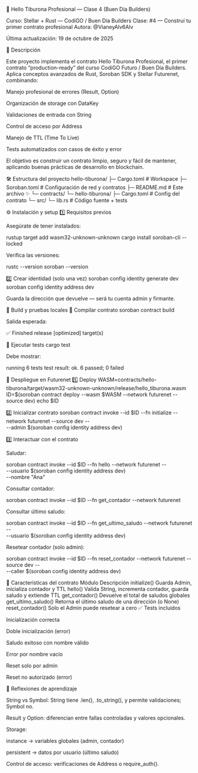 🦈 Hello Tiburona Profesional — Clase 4 (Buen Día Builders)

Curso: Stellar + Rust — CodiGO / Buen Día Builders
Clase: #4 — Construí tu primer contrato profesional
Autora: @VianeyAlv6Alv

Última actualización: 19 de octubre de 2025

📘 Descripción

Este proyecto implementa el contrato Hello Tiburona Profesional, el primer contrato “production-ready” del curso CodiGO Futuro / Buen Día Builders.
Aplica conceptos avanzados de Rust, Soroban SDK y Stellar Futurenet, combinando:

Manejo profesional de errores (Result, Option)

Organización de storage con DataKey

Validaciones de entrada con String

Control de acceso por Address

Manejo de TTL (Time To Live)

Tests automatizados con casos de éxito y error

El objetivo es construir un contrato limpio, seguro y fácil de mantener, aplicando buenas prácticas de desarrollo en blockchain.

🛠️ Estructura del proyecto
hello-tiburona/
├─ Cargo.toml                # Workspace
├─ Soroban.toml              # Configuración de red y contratos
├─ README.md                 # Este archivo ✨
└─ contracts/
   └─ hello-tiburona/
      ├─ Cargo.toml          # Config del contrato
      └─ src/
         └─ lib.rs           # Código fuente + tests

⚙️ Instalación y setup
1️⃣ Requisitos previos

Asegúrate de tener instalados:

rustup target add wasm32-unknown-unknown
cargo install soroban-cli --locked


Verifica las versiones:

rustc --version
soroban --version

2️⃣ Crear identidad (solo una vez)
soroban config identity generate dev
soroban config identity address dev


Guarda la dirección que devuelve — será tu cuenta admin y firmante.

🚧 Build y pruebas locales
🧱 Compilar contrato
soroban contract build


Salida esperada:

✅ Finished release [optimized] target(s)

🧪 Ejecutar tests
cargo test


Debe mostrar:

running 6 tests
test result: ok. 6 passed; 0 failed

🚀 Despliegue en Futurenet
1️⃣ Deploy
WASM=contracts/hello-tiburona/target/wasm32-unknown-unknown/release/hello_tiburona.wasm
ID=$(soroban contract deploy --wasm $WASM --network futurenet --source dev)
echo $ID

2️⃣ Inicializar contrato
soroban contract invoke --id $ID --fn initialize --network futurenet --source dev -- \
  --admin $(soroban config identity address dev)

3️⃣ Interactuar con el contrato

Saludar:

soroban contract invoke --id $ID --fn hello --network futurenet -- \
  --usuario $(soroban config identity address dev) \
  --nombre "Ana"


Consultar contador:

soroban contract invoke --id $ID --fn get_contador --network futurenet


Consultar último saludo:

soroban contract invoke --id $ID --fn get_ultimo_saludo --network futurenet -- \
  --usuario $(soroban config identity address dev)


Resetear contador (solo admin):

soroban contract invoke --id $ID --fn reset_contador --network futurenet --source dev -- \
  --caller $(soroban config identity address dev)

🧩 Características del contrato
Módulo	Descripción
initialize()	Guarda Admin, inicializa contador y TTL
hello()	Valida String, incrementa contador, guarda saludo y extiende TTL
get_contador()	Devuelve el total de saludos globales
get_ultimo_saludo()	Retorna el último saludo de una dirección (o None)
reset_contador()	Solo el Admin puede resetear a cero
✅ Tests incluidos

Inicialización correcta

Doble inicialización (error)

Saludo exitoso con nombre válido

Error por nombre vacío

Reset solo por admin

Reset no autorizado (error)

🧠 Reflexiones de aprendizaje

String vs Symbol: String tiene .len(), .to_string(), y permite validaciones; Symbol no.

Result y Option: diferencian entre fallas controladas y valores opcionales.

Storage:

instance → variables globales (admin, contador)

persistent → datos por usuario (último saludo)

Control de acceso: verificaciones de Address o require_auth().
